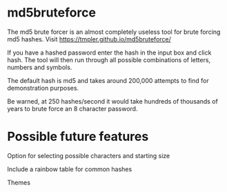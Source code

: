 # md5bruteforce
The md5 brute forcer is an almost completely useless tool for brute forcing md5 hashes. Visit https://tmpler.github.io/md5bruteforce/

If you have a hashed password enter the hash in the input box and click hash. The tool will then run through all possible combinations of letters, numbers and symbols.

The default hash is md5 and takes around 200,000 attempts to find for demonstration purposes.

Be warned, at 250 hashes/second it would take hundreds of thousands of years to brute force an 8 character password.

# Possible future features
Option for selecting possible characters and starting size

Include a rainbow table for common hashes

Themes


